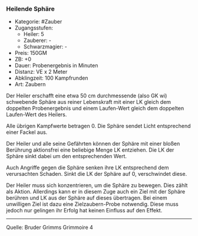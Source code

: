 ### Heilende Sphäre

- Kategorie: #Zauber
- Zugangsstufen:
  - Heiler: 5
  - Zauberer: -
  - Schwarzmagier: -
- Preis: 150GM
- ZB: +0
- Dauer: Probenergebnis in Minuten
- Distanz: VE x 2 Meter
- Abklingzeit: 100 Kampfrunden
- Art: Zaubern

Der Heiler erschafft eine etwa 50 cm durchmessende (also GK wi) schwebende Sphäre aus reiner Lebenskraft mit einer LK gleich dem doppelten Probenergebnis und einem Laufen-Wert gleich dem doppelten Laufen-Wert des Heilers.

Alle übrigen Kampfwerte betragen 0. Die Sphäre sendet Licht entsprechend einer Fackel aus.

Der Heiler und alle seine Gefährten können der Sphäre mit einer bloßen Berührung aktionsfrei eine beliebige Menge LK entziehen. Die LK der Sphäre sinkt dabei um den entsprechenden Wert.

Auch Angriffe gegen die Sphäre senken ihre LK entsprechend dem verursachten Schaden. Sinkt die LK der Sphäre auf 0, verschwindet diese.

Der Heiler muss sich konzentrieren, um die Sphäre zu bewegen. Dies zählt als Aktion. Allerdings kann er in diesem Zuge auch ein Ziel mit der Sphäre berühren und LK aus der Sphäre auf dieses übertragen. Bei einem unwilligen Ziel ist dazu eine Zielzaubern-Probe notwendig. Diese muss jedoch nur gelingen ihr Erfolg hat keinen Einfluss auf den Effekt.

---

Quelle: Bruder Grimms Grimmoire 4
